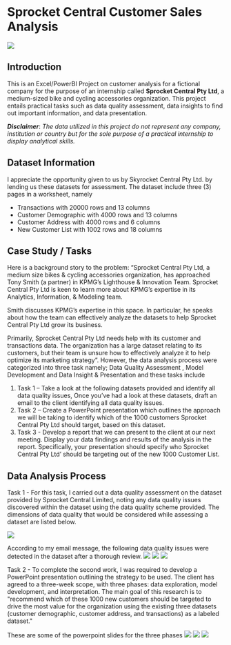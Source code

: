 # Sprocket Central Customer Sales Analysis

![](intro-bike-page.jpeg)


## Introduction
This is an Excel/PowerBI Project on customer analysis for a fictional company for the purpose of an internship called **Sprocket Central Pty Ltd**, a medium-sized bike and cycling accessories organization. This project entails practical tasks such as data quality assessment, data insights to find out important information, and data presentation. 

**_Disclaimer_**: _The data utilized in this project do not represent any company, institution or country but for the sole purpose of a practical internship to display analytical skills._


## Dataset Information
I appreciate the opportunity given to us by Skyrocket Central Pty Ltd. by lending us these datasets for assessment. The dataset include three (3) pages in a worksheet, namely
- Transactions with	20000 rows and 13 columns
- Customer Demographic with	4000 rows and 13 columns
- Customer Address with 4000 rows and 6 columns
- New Customer List with 1002 rows and 18 columns


## Case Study / Tasks
Here is a background story to the problem: “Sprocket Central Pty Ltd, a medium size bikes & cycling accessories organization, has approached Tony Smith (a partner) in KPMG’s Lighthouse & Innovation Team. Sprocket Central Pty Ltd  is keen to learn more about KPMG’s expertise in its Analytics, Information, & Modeling team. 

Smith discusses KPMG’s expertise in this space. In particular, he speaks about how the team can effectively analyze the datasets to help Sprocket Central Pty Ltd grow its business.

Primarily, Sprocket Central Pty Ltd needs help with its customer and transactions data. The organization has a large dataset relating to its customers, but their team is unsure how to effectively analyze it to help optimize its marketing strategy”. However, the data analysis process were categorized into three task namely; Data Quality Assessment , Model Development and Data Insight & Presentation and these tasks include
1.	 Task 1 – Take a look at the following datasets provided and identify all data quality issues, Once you’ve had a look at these datasets, draft an email to the client identifying all data quality issues.
2.	 Task 2 – Create a PowerPoint presentation which outlines the approach we will be taking to identify which of the 1000 customers Sprocket Central Pty Ltd should target, based on this dataset.
3.	 Task 3 - Develop a report that we can present to the client at our next meeting. Display your data findings and results of the analysis in the report. Specifically, your presentation should specify who Sprocket Central Pty Ltd’ should be targeting out of the new 1000 Customer List.


## Data Analysis Process
Task 1 - For this task, I carried out a data quality assessment on the dataset provided by Sprocket Central Limited, noting any data quality issues discovered within the dataset using the data quality scheme provided. The dimensions of data quality that would be considered while assessing a dataset are listed below.

![](data-quality-assessment.png)

According to my email message, the following data quality issues were detected in the dataset after a thorough review.
![](address.png)
![](demographic.png)
![](transactions.png)

Task 2 - To complete the second work, I was required to develop a PowerPoint presentation outlining the strategy to be used. The client has agreed to a three-week scope, with three phases: data exploration, model development, and interpretation. The main goal of this research is to "recommend which of these 1000 new customers should be targeted to drive the most value for the organization using the existing three datasets (customer demographic, customer address, and transactions) as a labeled dataset."


These are some of the powerpoint slides for the three phases
![](address.png)
![](demographic.png)
![](transactions.png)




